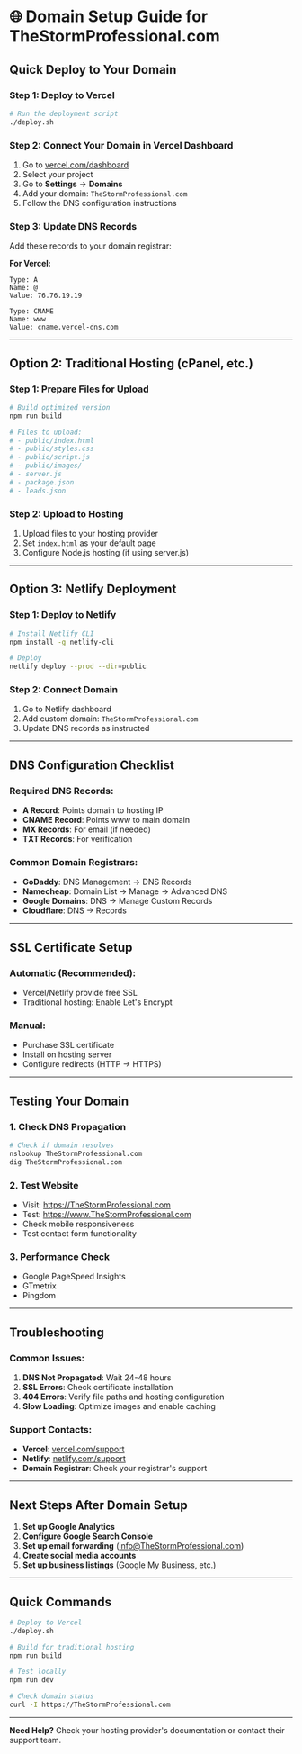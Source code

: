 # 🌐 Domain Setup Guide for TheStormProfessional.com

## Quick Deploy to Your Domain

### Step 1: Deploy to Vercel
```bash
# Run the deployment script
./deploy.sh
```

### Step 2: Connect Your Domain in Vercel Dashboard
1. Go to [vercel.com/dashboard](https://vercel.com/dashboard)
2. Select your project
3. Go to **Settings** → **Domains**
4. Add your domain: `TheStormProfessional.com`
5. Follow the DNS configuration instructions

### Step 3: Update DNS Records
Add these records to your domain registrar:

**For Vercel:**
```
Type: A
Name: @
Value: 76.76.19.19
```

```
Type: CNAME
Name: www
Value: cname.vercel-dns.com
```

---

## Option 2: Traditional Hosting (cPanel, etc.)

### Step 1: Prepare Files for Upload
```bash
# Build optimized version
npm run build

# Files to upload:
# - public/index.html
# - public/styles.css  
# - public/script.js
# - public/images/
# - server.js
# - package.json
# - leads.json
```

### Step 2: Upload to Hosting
1. Upload files to your hosting provider
2. Set `index.html` as your default page
3. Configure Node.js hosting (if using server.js)

---

## Option 3: Netlify Deployment

### Step 1: Deploy to Netlify
```bash
# Install Netlify CLI
npm install -g netlify-cli

# Deploy
netlify deploy --prod --dir=public
```

### Step 2: Connect Domain
1. Go to Netlify dashboard
2. Add custom domain: `TheStormProfessional.com`
3. Update DNS records as instructed

---

## DNS Configuration Checklist

### Required DNS Records:
- **A Record**: Points domain to hosting IP
- **CNAME Record**: Points www to main domain
- **MX Records**: For email (if needed)
- **TXT Records**: For verification

### Common Domain Registrars:
- **GoDaddy**: DNS Management → DNS Records
- **Namecheap**: Domain List → Manage → Advanced DNS
- **Google Domains**: DNS → Manage Custom Records
- **Cloudflare**: DNS → Records

---

## SSL Certificate Setup

### Automatic (Recommended):
- Vercel/Netlify provide free SSL
- Traditional hosting: Enable Let's Encrypt

### Manual:
- Purchase SSL certificate
- Install on hosting server
- Configure redirects (HTTP → HTTPS)

---

## Testing Your Domain

### 1. Check DNS Propagation
```bash
# Check if domain resolves
nslookup TheStormProfessional.com
dig TheStormProfessional.com
```

### 2. Test Website
- Visit: https://TheStormProfessional.com
- Test: https://www.TheStormProfessional.com
- Check mobile responsiveness
- Test contact form functionality

### 3. Performance Check
- Google PageSpeed Insights
- GTmetrix
- Pingdom

---

## Troubleshooting

### Common Issues:
1. **DNS Not Propagated**: Wait 24-48 hours
2. **SSL Errors**: Check certificate installation
3. **404 Errors**: Verify file paths and hosting configuration
4. **Slow Loading**: Optimize images and enable caching

### Support Contacts:
- **Vercel**: [vercel.com/support](https://vercel.com/support)
- **Netlify**: [netlify.com/support](https://netlify.com/support)
- **Domain Registrar**: Check your registrar's support

---

## Next Steps After Domain Setup

1. **Set up Google Analytics**
2. **Configure Google Search Console**
3. **Set up email forwarding** (info@TheStormProfessional.com)
4. **Create social media accounts**
5. **Set up business listings** (Google My Business, etc.)

---

## Quick Commands

```bash
# Deploy to Vercel
./deploy.sh

# Build for traditional hosting
npm run build

# Test locally
npm run dev

# Check domain status
curl -I https://TheStormProfessional.com
```

---

**Need Help?** Check your hosting provider's documentation or contact their support team. 